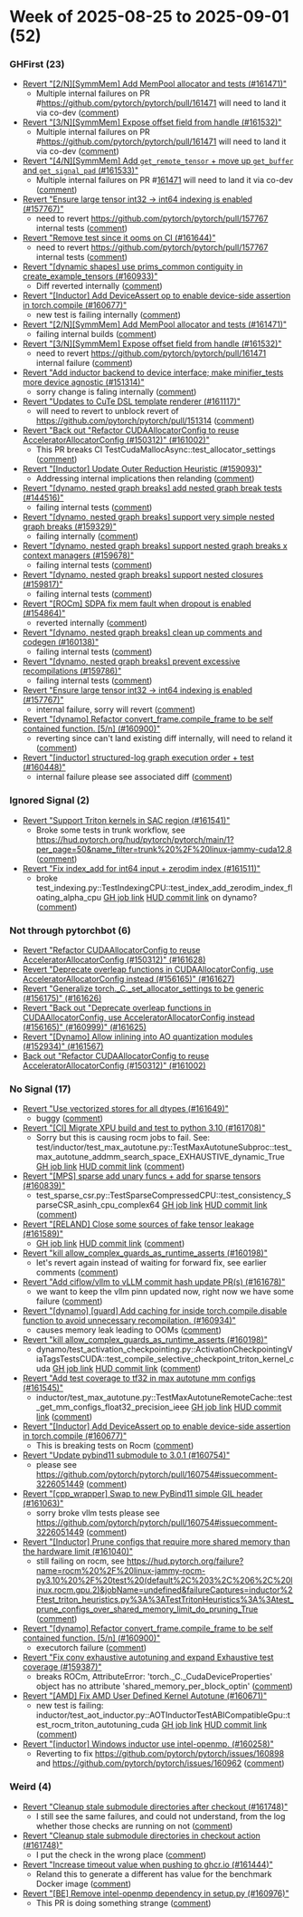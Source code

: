 # Week of 2025-08-25 to 2025-09-01 (52)

### GHFirst (23)

- [Revert "[2/N][SymmMem] Add MemPool allocator and tests (#161471)"](https://github.com/pytorch/pytorch/commit/fb2d5ea697a72301d0fb889ead412c6b5ed0d1b8)
  - Multiple internal failures on PR #https://github.com/pytorch/pytorch/pull/161471 will need to land it via co-dev ([comment](https://github.com/pytorch/pytorch/pull/161471#issuecomment-3239283585))
- [Revert "[3/N][SymmMem] Expose offset field from handle (#161532)"](https://github.com/pytorch/pytorch/commit/2e1345a0f8427ecf4eabfc1e3aa1b46787c47467)
  - Multiple internal failures on PR #https://github.com/pytorch/pytorch/pull/161471 will need to land it via co-dev ([comment](https://github.com/pytorch/pytorch/pull/161532#issuecomment-3239282308))
- [Revert "[4/N][SymmMem] Add `get_remote_tensor` + move up `get_buffer` and `get_signal_pad` (#161533)"](https://github.com/pytorch/pytorch/commit/684ae48c160364ea46c77050a7fa24c13a751df2)
  - Multiple internal failures on PR #[161471](https://github.com/pytorch/pytorch/pull/161471) will need to land it via co-dev ([comment](https://github.com/pytorch/pytorch/pull/161533#issuecomment-3239278635))
- [Revert "Ensure large tensor int32 -> int64 indexing is enabled (#157767)"](https://github.com/pytorch/pytorch/commit/ef0483d74c2e7a350c1183eeceb96a3493d4c311)
  - need to revert https://github.com/pytorch/pytorch/pull/157767 internal tests ([comment](https://github.com/pytorch/pytorch/pull/157767#issuecomment-3233558168))
- [Revert "Remove test since it ooms on CI (#161644)"](https://github.com/pytorch/pytorch/commit/5432966253ce1cfafdd4b498b0e92760bf7dbb13)
  - need to revert https://github.com/pytorch/pytorch/pull/157767 internal tests ([comment](https://github.com/pytorch/pytorch/pull/161644#issuecomment-3233550883))
- [Revert "[dynamic shapes] use prims_common contiguity in create_example_tensors (#160933)"](https://github.com/pytorch/pytorch/commit/fa7625660302590b9e08859eda763659ba071ba5)
  - Diff reverted internally ([comment](https://github.com/pytorch/pytorch/pull/160933#issuecomment-3232305708))
- [Revert "[Inductor] Add DeviceAssert op to enable device-side assertion in torch.compile (#160677)"](https://github.com/pytorch/pytorch/commit/c55bdb26e19b96bb9863f0265370e4997254a409)
  - new test is failing internally ([comment](https://github.com/pytorch/pytorch/pull/160677#issuecomment-3230152168))
- [Revert "[2/N][SymmMem] Add MemPool allocator and tests (#161471)"](https://github.com/pytorch/pytorch/commit/903181bb6f1525560e71af08e5a21ed4d79af13c)
  - failing internal builds ([comment](https://github.com/pytorch/pytorch/pull/161471#issuecomment-3230069186))
- [Revert "[3/N][SymmMem] Expose offset field from handle (#161532)"](https://github.com/pytorch/pytorch/commit/8fc2467fe5e9ec01190575e52d4f3f8873562417)
  - need to revert https://github.com/pytorch/pytorch/pull/161471 internal failure ([comment](https://github.com/pytorch/pytorch/pull/161532#issuecomment-3230016806))
- [Revert "Add inductor backend to device interface; make minifier_tests more device agnostic (#151314)"](https://github.com/pytorch/pytorch/commit/014b98dd09babbefd375662f6f14ad88cacb884f)
  - sorry change is faling internally ([comment](https://github.com/pytorch/pytorch/pull/151314#issuecomment-3229774015))
- [Revert "Updates to CuTe DSL template renderer (#161117)"](https://github.com/pytorch/pytorch/commit/38ed57d4465b1d88ca07b8faa7fcc96a08cac22f)
  - will need to revert to unblock revert of https://github.com/pytorch/pytorch/pull/151314 ([comment](https://github.com/pytorch/pytorch/pull/161117#issuecomment-3229754295))
- [Revert "Back out "Refactor CUDAAllocatorConfig to reuse AcceleratorAllocatorConfig (#150312)" (#161002)"](https://github.com/pytorch/pytorch/commit/69c7b16e6fdfa7bce603037b7950b2471b3b2f83)
  - This PR breaks CI TestCudaMallocAsync::test_allocator_settings ([comment](https://github.com/pytorch/pytorch/pull/161002#issuecomment-3228980897))
- [Revert "[Inductor] Update Outer Reduction Heuristic (#159093)"](https://github.com/pytorch/pytorch/commit/4e630f0629d12ab6e550cc6951007c22cd001691)
  - Addressing internal implications then relanding ([comment](https://github.com/pytorch/pytorch/pull/159093#issuecomment-3225942525))
- [Revert "[dynamo, nested graph breaks] add nested graph break tests (#144516)"](https://github.com/pytorch/pytorch/commit/6686974ddd7a616652d9f3dea9195ba8d6d02769)
  - failing internal tests ([comment](https://github.com/pytorch/pytorch/pull/144516#issuecomment-3225659358))
- [Revert "[dynamo, nested graph breaks] support very simple nested graph breaks (#159329)"](https://github.com/pytorch/pytorch/commit/a4fb65701b1b6408a949529442f26248b40f139b)
  - failing internally ([comment](https://github.com/pytorch/pytorch/pull/159329#issuecomment-3225617445))
- [Revert "[dynamo, nested graph breaks] support nested graph breaks x context managers (#159678)"](https://github.com/pytorch/pytorch/commit/6afd766401659e0ba40589939c2576a29e9c64e7)
  - failing internal tests ([comment](https://github.com/pytorch/pytorch/pull/159678#issuecomment-3225597425))
- [Revert "[dynamo, nested graph breaks] support nested closures (#159817)"](https://github.com/pytorch/pytorch/commit/a7aa480e55ef5cdf56af53d93b381eca6680e2ae)
  - failing internal tests ([comment](https://github.com/pytorch/pytorch/pull/159817#issuecomment-3225586996))
- [Revert "[ROCm] SDPA fix mem fault when dropout is enabled (#154864)"](https://github.com/pytorch/pytorch/commit/9f6e1b8730d6a7a7d012be90ae08674294aa4933)
  - reverted internally ([comment](https://github.com/pytorch/pytorch/pull/154864#issuecomment-3225554119))
- [Revert "[dynamo, nested graph breaks] clean up comments and codegen (#160138)"](https://github.com/pytorch/pytorch/commit/caf98fde0d5c47452af45dc77099449edd521579)
  - failing internal tests ([comment](https://github.com/pytorch/pytorch/pull/160138#issuecomment-3225546707))
- [Revert "[dynamo, nested graph breaks] prevent excessive recompilations (#159786)"](https://github.com/pytorch/pytorch/commit/46576f5a164fcf95ec7fceaa13516bcb1ca4f6ab)
  - failing internal tests ([comment](https://github.com/pytorch/pytorch/pull/159786#issuecomment-3225535752))
- [Revert "Ensure large tensor int32 -> int64 indexing is enabled (#157767)"](https://github.com/pytorch/pytorch/commit/818ba434c7de4cd604184b2857d544e0ad95735f)
  - internal failure, sorry will revert ([comment](https://github.com/pytorch/pytorch/pull/157767#issuecomment-3224341111))
- [Revert "[dynamo] Refactor convert_frame.compile_frame to be self contained function. [5/n] (#160900)"](https://github.com/pytorch/pytorch/commit/e795450a35bca909902e12de99245e1c0e7e2872)
  - reverting since can't land existing diff internally, will need to reland it ([comment](https://github.com/pytorch/pytorch/pull/160900#issuecomment-3224029031))
- [Revert "[inductor] structured-log graph execution order + test (#160448)"](https://github.com/pytorch/pytorch/commit/4a1aca11c20cfa29a1513b9f289d75bfe32d05d4)
  - internal failure please see associated diff ([comment](https://github.com/pytorch/pytorch/pull/160448#issuecomment-3223939035))

### Ignored Signal (2)

- [Revert "Support Triton kernels in SAC region (#161541)"](https://github.com/pytorch/pytorch/commit/e9975f501cfb849d2cf470c09c9e2e0de42c9dc9)
  - Broke some tests in trunk workflow, see https://hud.pytorch.org/hud/pytorch/pytorch/main/1?per_page=50&name_filter=trunk%20%2F%20linux-jammy-cuda12.8 ([comment](https://github.com/pytorch/pytorch/pull/161541#issuecomment-3233457206))
- [Revert "Fix index_add for int64 input + zerodim index (#161511)"](https://github.com/pytorch/pytorch/commit/28af843ee0ea79867b7fd4ddc5bd0072d6518f3a)
  - broke test_indexing.py::TestIndexingCPU::test_index_add_zerodim_index_floating_alpha_cpu [GH job link](https://github.com/pytorch/pytorch/actions/runs/17257089116/job/48971728595) [HUD commit link](https://hud.pytorch.org/pytorch/pytorch/commit/d51486616cb3fe54bc298669a88059be56c1fb22) on dynamo? ([comment](https://github.com/pytorch/pytorch/pull/161511#issuecomment-3228705842))

### Not through pytorchbot (6)

- [Revert "Refactor CUDAAllocatorConfig to reuse AcceleratorAllocatorConfig (#150312)" (#161628)](https://github.com/pytorch/pytorch/commit/b9c6aa1e17ed56d2d0b63d1ebde016449b5952ab)
- [Revert "Deprecate overleap functions in CUDAAllocatorConfig, use AcceleratorAllocatorConfig instead (#156165)" (#161627)](https://github.com/pytorch/pytorch/commit/b7b9fb9962457c871d1146a28214ed85efdeea82)
- [Revert "Generalize torch._C._set_allocator_settings to be generic (#156175)" (#161626)](https://github.com/pytorch/pytorch/commit/c03d8d4082b41c47be18e2699592a4a8b240cb31)
- [Revert "Back out "Deprecate overleap functions in CUDAAllocatorConfig, use AcceleratorAllocatorConfig instead (#156165)" (#160999)" (#161625)](https://github.com/pytorch/pytorch/commit/06ddaf1e0affe758cb6369f54680f359ef7ad6db)
- [Revert "[Dynamo] Allow inlining into AO quantization modules (#152934)" (#161567)](https://github.com/pytorch/pytorch/commit/be55d7ac9e9c6f070d1f8e2f387e4745d0fbee7c)
- [Back out "Refactor CUDAAllocatorConfig to reuse AcceleratorAllocatorConfig (#150312)" (#161002)](https://github.com/pytorch/pytorch/commit/a03cc53e6f6e2fe67316cb8c74c25f5b953f445b)

### No Signal (17)

- [Revert "Use vectorized stores for all dtypes (#161649)"](https://github.com/pytorch/pytorch/commit/e015de19695402569e2029429c10508f938b6f05)
  - buggy ([comment](https://github.com/pytorch/pytorch/pull/161649#issuecomment-3238895967))
- [Revert "[CI] Migrate XPU build and test to python 3.10 (#161708)"](https://github.com/pytorch/pytorch/commit/6e548c1a87906de3ac30f02dd2ea647f83eae87c)
  - Sorry but this is causing rocm jobs to fail. See: test/inductor/test_max_autotune.py::TestMaxAutotuneSubproc::test_max_autotune_addmm_search_space_EXHAUSTIVE_dynamic_True [GH job link](https://github.com/pytorch/pytorch/actions/runs/17303310877/job/49125664617) [HUD commit link](https://hud.pytorch.org/pytorch/pytorch/commit/2a70d98abf8256d3d768eff028fca20198579824) ([comment](https://github.com/pytorch/pytorch/pull/161708#issuecomment-3238359944))
- [Revert "[MPS] sparse add unary funcs + add for sparse tensors (#160839)"](https://github.com/pytorch/pytorch/commit/f6368e934e6bef84211f7db82c22e3623038e43f)
  - test_sparse_csr.py::TestSparseCompressedCPU::test_consistency_SparseCSR_asinh_cpu_complex64 [GH job link](https://github.com/pytorch/pytorch/actions/runs/17329155095/job/49201551217) [HUD commit link](https://hud.pytorch.org/pytorch/pytorch/commit/93c5112f46a978a029644ae599979416ead5c917) ([comment](https://github.com/pytorch/pytorch/pull/160839#issuecomment-3238093296))
- [Revert "[RELAND] Close some sources of fake tensor leakage (#161589)"](https://github.com/pytorch/pytorch/commit/9b67d8e34493d513129f344696fe0f21e00878ae)
  - [GH job link](https://github.com/pytorch/pytorch/actions/runs/17305150611/job/49128381649) [HUD commit link](https://hud.pytorch.org/pytorch/pytorch/commit/5790b009751e6ebba35d3e6d05e7c1b135553eee) ([comment](https://github.com/pytorch/pytorch/pull/161589#issuecomment-3235224249))
- [Revert "kill allow_complex_guards_as_runtime_asserts (#160198)"](https://github.com/pytorch/pytorch/commit/47742081c9973b5b21f72aa5380ae8700cee38be)
  - let's revert again instead of waiting for forward fix, see earlier comments ([comment](https://github.com/pytorch/pytorch/pull/160198#issuecomment-3235165462))
- [Revert "Add ciflow/vllm to vLLM commit hash update PR(s) (#161678)"](https://github.com/pytorch/pytorch/commit/f46e4bcf43e3eccd857b57ae2d96e72043fc1fc9)
  - we want to keep the vllm pinn updated now, right now we have some failure ([comment](https://github.com/pytorch/pytorch/pull/161678#issuecomment-3234876332))
- [Revert "[dynamo] [guard] Add caching for inside torch.compile.disable function to avoid unnecessary recompilation. (#160934)"](https://github.com/pytorch/pytorch/commit/049c08eda8bd820a8514f5d785b10d4024bfd72b)
  - causes memory leak leading to OOMs ([comment](https://github.com/pytorch/pytorch/pull/160934#issuecomment-3234426359))
- [Revert "kill allow_complex_guards_as_runtime_asserts (#160198)"](https://github.com/pytorch/pytorch/commit/a8270dd1248569e667861b2a128417537228a899)
  - dynamo/test_activation_checkpointing.py::ActivationCheckpointingViaTagsTestsCUDA::test_compile_selective_checkpoint_triton_kernel_cuda [GH job link](https://github.com/pytorch/pytorch/actions/runs/17289619543/job/49074475338) [HUD commit link](https://hud.pytorch.org/pytorch/pytorch/commit/196232bb935cb346f143d5c39e9a73c44121a033) ([comment](https://github.com/pytorch/pytorch/pull/160198#issuecomment-3234013520))
- [Revert "Add test coverage to tf32 in max autotune mm configs (#161545)"](https://github.com/pytorch/pytorch/commit/05d0f11dbdbaeb2ca89e93636eaeff125b5aefac)
  - inductor/test_max_autotune.py::TestMaxAutotuneRemoteCache::test_get_mm_configs_float32_precision_ieee [GH job link](https://github.com/pytorch/pytorch/actions/runs/17283985553/job/49058214260) [HUD commit link](https://hud.pytorch.org/pytorch/pytorch/commit/e9d34b2438d65d6d16109e2416f3698de20f85c2) ([comment](https://github.com/pytorch/pytorch/pull/161545#issuecomment-3233569771))
- [Revert "[Inductor] Add DeviceAssert op to enable device-side assertion in torch.compile (#160677)"](https://github.com/pytorch/pytorch/commit/de585058904ae03abbd4d18086bf1842dd030546)
  - This is breaking tests on Rocm ([comment](https://github.com/pytorch/pytorch/pull/160677#issuecomment-3226541063))
- [Revert "Update pybind11 submodule to 3.0.1 (#160754)"](https://github.com/pytorch/pytorch/commit/1b34e044853e41d0ecc6c1d341a339931b76bc0b)
  - please see https://github.com/pytorch/pytorch/pull/160754#issuecomment-3226051449 ([comment](https://github.com/pytorch/pytorch/pull/160754#issuecomment-3226078102))
- [Revert "[cpp_wrapper] Swap to new PyBind11 simple GIL header (#161063)"](https://github.com/pytorch/pytorch/commit/1ce423274dd29c7fd783241cd43d8c6b407497ca)
  - sorry broke vllm tests please see https://github.com/pytorch/pytorch/pull/160754#issuecomment-3226051449 ([comment](https://github.com/pytorch/pytorch/pull/161063#issuecomment-3226065212))
- [Revert "[Inductor] Prune configs that require more shared memory than the hardware limit (#161040)"](https://github.com/pytorch/pytorch/commit/92ab18482459a63e97f1374e27e8411964da9762)
  - still failing on rocm, see https://hud.pytorch.org/failure?name=rocm%20%2F%20linux-jammy-rocm-py3.10%20%2F%20test%20(default%2C%203%2C%206%2C%20linux.rocm.gpu.2)&jobName=undefined&failureCaptures=inductor%2Ftest_triton_heuristics.py%3A%3ATestTritonHeuristics%3A%3Atest_prune_configs_over_shared_memory_limit_do_pruning_True ([comment](https://github.com/pytorch/pytorch/pull/161040#issuecomment-3222430129))
- [Revert "[dynamo] Refactor convert_frame.compile_frame to be self contained function. [5/n] (#160900)"](https://github.com/pytorch/pytorch/commit/3e210f90c2cbd5817aa23d430da10cad200a3ffa)
  - executorch failure ([comment](https://github.com/pytorch/pytorch/pull/160900#issuecomment-3221372096))
- [Revert "Fix conv exhaustive autotuning and expand Exhaustive test coverage (#159387)"](https://github.com/pytorch/pytorch/commit/df571ae7ad7dacf77ce42c00189cf369d7993387)
  - breaks ROCm, AttributeError: 'torch._C._CudaDeviceProperties' object has no attribute 'shared_memory_per_block_optin' ([comment](https://github.com/pytorch/pytorch/pull/159387#issuecomment-3220989480))
- [Revert "[AMD] Fix AMD User Defined Kernel Autotune (#160671)"](https://github.com/pytorch/pytorch/commit/40c0e700a488191cd8f541b30d8e3b9f2c0bc759)
  - new test is failing: inductor/test_aot_inductor.py::AOTInductorTestABICompatibleGpu::test_rocm_triton_autotuning_cuda [GH job link](https://github.com/pytorch/pytorch/actions/runs/17172795679/job/48725235301) [HUD commit link](https://hud.pytorch.org/pytorch/pytorch/commit/431846a6323c6f1d02da49e311ac694324f386f4) ([comment](https://github.com/pytorch/pytorch/pull/160671#issuecomment-3220442141))
- [Revert "[inductor] Windows inductor use intel-openmp. (#160258)"](https://github.com/pytorch/pytorch/commit/ab7787fb82dd777b2f777ef58bc20dbb7bd8289b)
  - Reverting to fix https://github.com/pytorch/pytorch/issues/160898 and https://github.com/pytorch/pytorch/issues/160962 ([comment](https://github.com/pytorch/pytorch/pull/160258#issuecomment-3220158145))

### Weird (4)

- [Revert "Cleanup stale submodule directories after checkout (#161748)"](https://github.com/pytorch/pytorch/commit/6db872fa2c7f8ab01aed5bc91eb6a6f786b5719a)
  - I still see the same failures, and could not understand, from the log whether those checks are running on not ([comment](https://github.com/pytorch/pytorch/pull/161748#issuecomment-3238791895))
- [Revert "Cleanup stale submodule directories in checkout action (#161748)"](https://github.com/pytorch/pytorch/commit/823a329984c2fab59bf203d7c7cd1774e8b2ca3a)
  - I put the check in the wrong place ([comment](https://github.com/pytorch/pytorch/pull/161748#issuecomment-3237080419))
- [Revert "Increase timeout value when pushing to ghcr.io (#161444)"](https://github.com/pytorch/pytorch/commit/908b0ccb1f70ed2cfa830484e05ee32af13b1836)
  - Reland this to generate a different has value for the benchmark Docker image ([comment](https://github.com/pytorch/pytorch/pull/161444#issuecomment-3222257119))
- [Revert "[BE] Remove intel-openmp dependency in setup.py (#160976)"](https://github.com/pytorch/pytorch/commit/1eccfb157ab9855b3f81872a23502fb15f455e0a)
  - This PR is doing something strange ([comment](https://github.com/pytorch/pytorch/pull/160976#issuecomment-3220120462))
